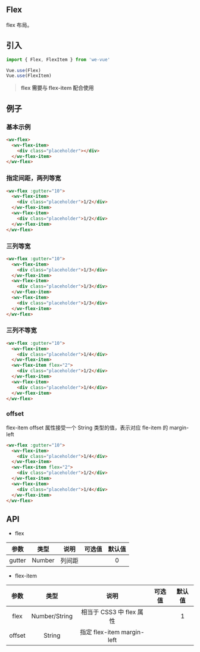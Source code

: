 Flex
---
flex 布局。

## 引入

```js
import { Flex, FlexItem } from 'we-vue'

Vue.use(Flex)
Vue.use(FlexItem)
```
> **flex 需要与 flex-item 配合使用**

## 例子

### 基本示例

```html
<wv-flex>
  <wv-flex-item>
    <div class="placeholder"></div>
  </wv-flex-item>
</wv-flex>
```

### 指定间距，两列等宽

```html
<wv-flex :gutter="10">
  <wv-flex-item>
    <div class="placeholder">1/2</div>
  </wv-flex-item>
  <wv-flex-item>
    <div class="placeholder">1/2</div>
  </wv-flex-item>
</wv-flex>
```

### 三列等宽

```html
<wv-flex :gutter="10">
  <wv-flex-item>
    <div class="placeholder">1/3</div>
  </wv-flex-item>
  <wv-flex-item>
    <div class="placeholder">1/3</div>
  </wv-flex-item>
  <wv-flex-item>
    <div class="placeholder">1/3</div>
  </wv-flex-item>
</wv-flex>
```

### 三列不等宽

```html
<wv-flex :gutter="10">
  <wv-flex-item>
    <div class="placeholder">1/4</div>
  </wv-flex-item>
  <wv-flex-item flex="2">
    <div class="placeholder">1/2</div>
  </wv-flex-item>
  <wv-flex-item>
    <div class="placeholder">1/4</div>
  </wv-flex-item>
</wv-flex>
```

### offset

flex-item offset 属性接受一个 String 类型的值，表示对应 fle-item 的 margin-left

```html
<wv-flex :gutter="10">
  <wv-flex-item>
    <div class="placeholder">1/4</div>
  </wv-flex-item>
  <wv-flex-item flex="2">
    <div class="placeholder">1/2</div>
  </wv-flex-item>
  <wv-flex-item>
    <div class="placeholder">1/4</div>
  </wv-flex-item>
</wv-flex>
```

## API

- flex

|     参数     |   类型    |   说明    |         可选值          |   默认值   |
| :--------: | :-----: | :-----: | :------------------: | :-----: |
|    gutter    | Number  |   列间距    |  | 0 |

- flex-item

|     参数     |   类型    |   说明    |         可选值          |   默认值   |
| :--------: | :-----: | :-----: | :------------------: | :-----: |
|    flex    | Number/String  |   相当于 CSS3 中 flex 属性    |  | 1 |
|    offset    | String  |   指定 flex-item margin-left    |  |  |
